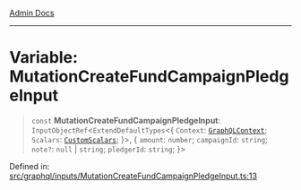 [Admin Docs](/)

***

# Variable: MutationCreateFundCampaignPledgeInput

> `const` **MutationCreateFundCampaignPledgeInput**: `InputObjectRef`\<`ExtendDefaultTypes`\<\{ `Context`: [`GraphQLContext`](../../../context/type-aliases/GraphQLContext.md); `Scalars`: [`CustomScalars`](../../../scalars/type-aliases/CustomScalars.md); \}\>, \{ `amount`: `number`; `campaignId`: `string`; `note?`: `null` \| `string`; `pledgerId`: `string`; \}\>

Defined in: [src/graphql/inputs/MutationCreateFundCampaignPledgeInput.ts:13](https://github.com/Sourya07/talawa-api/blob/aac5f782223414da32542752c1be099f0b872196/src/graphql/inputs/MutationCreateFundCampaignPledgeInput.ts#L13)
